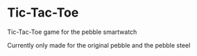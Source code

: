 # Tic-Tac-Toe
Tic-Tac-Toe game for the pebble smartwatch
  
Currently only made for the original pebble and the pebble steel

